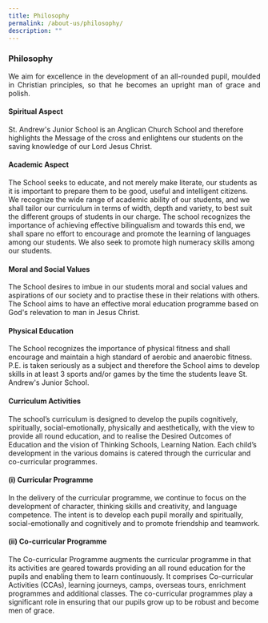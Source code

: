 ```yaml
---
title: Philosophy
permalink: /about-us/philosophy/
description: ""
---
```

### Philosophy

<p style="text-align:justify;">We aim for excellence in the development of an all-rounded pupil, moulded in Christian principles, so that he becomes an upright man of grace and polish.</p>

#### Spiritual Aspect

St. Andrew's Junior School is an Anglican Church School and therefore highlights the Message of the cross and enlightens our students on the saving knowledge of our Lord Jesus Christ.

#### Academic Aspect

The School seeks to educate, and not merely make literate, our students as it is important to prepare them to be good, useful and intelligent citizens. We recognize the wide range of academic ability of our students, and we shall tailor our curriculum in terms of width, depth and variety, to best suit the different groups of students in our charge. The school recognizes the importance of achieving effective bilingualism and towards this end, we shall spare no effort to encourage and promote the learning of languages among our students. We also seek to promote high numeracy skills among our students.

#### Moral and Social Values

The School desires to imbue in our students moral and social values and aspirations of our society and to practise these in their relations with others. The School aims to have an effective moral education programme based on God's relevation to man in Jesus Christ.

#### Physical Education

The School recognizes the importance of physical fitness and shall encourage and maintain a high standard of aerobic and anaerobic fitness. P.E. is taken seriously as a subject and therefore the School aims to develop skills in at least 3 sports and/or games by the time the students leave St. Andrew's Junior School.

#### Curriculum Activities

The school’s curriculum is designed to develop the pupils cognitively, spiritually, social-emotionally, physically and aesthetically, with the view to provide all round education, and to realise the Desired Outcomes of Education and the vision of Thinking Schools, Learning Nation. Each child’s development in the various domains is catered through the curricular and co-curricular programmes.

#### (i) Curricular Programme

In the delivery of the curricular programme, we continue to focus on the development of character, thinking skills and creativity, and language competence. The intent is to develop each pupil morally and spiritually, social-emotionally and cognitively and to promote friendship and teamwork.

#### (ii) Co-curricular Programme

The Co-curricular Programme augments the curricular programme in that its activities are geared towards providing an all round education for the pupils and enabling them to learn continuously. It comprises Co-curricular Activities (CCAs), learning journeys, camps, overseas tours, enrichment programmes and additional classes. The co-curricular programmes play a significant role in ensuring that our pupils grow up to be robust and become men of grace.